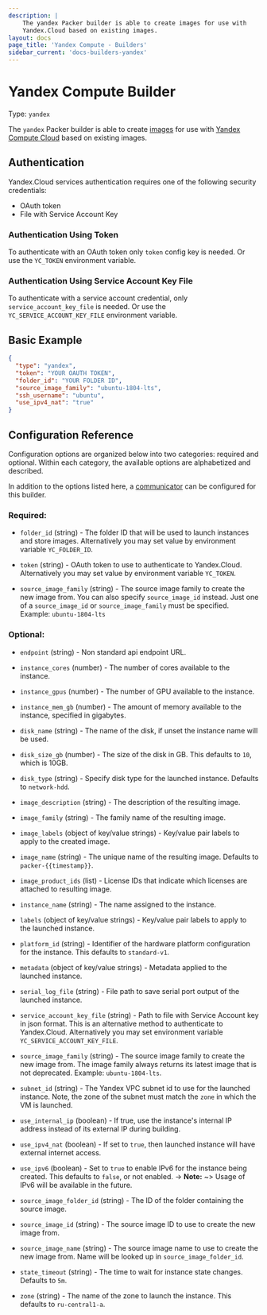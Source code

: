 ```yaml
---
description: |
    The yandex Packer builder is able to create images for use with 
    Yandex.Cloud based on existing images.
layout: docs
page_title: 'Yandex Compute - Builders'
sidebar_current: 'docs-builders-yandex'
---
```


# Yandex Compute Builder

Type: `yandex`

The `yandex` Packer builder is able to create
[images](https://cloud.yandex.com/docs/compute/concepts/images) for use with
[Yandex Compute Cloud](https://cloud.yandex.com/docs/compute/)
based on existing images.

## Authentication

Yandex.Cloud services authentication requires one of the following security credentials:

-   OAuth token
-   File with Service Account Key
 

### Authentication Using Token

To authenticate with an OAuth token only `token` config key is needed.
Or use the `YC_TOKEN` environment variable.


### Authentication Using Service Account Key File

To authenticate with a service account credential, only `service_account_key_file` is needed.
Or use the `YC_SERVICE_ACCOUNT_KEY_FILE` environment variable.


## Basic Example

``` json
{
  "type": "yandex",
  "token": "YOUR OAUTH TOKEN",
  "folder_id": "YOUR FOLDER ID",
  "source_image_family": "ubuntu-1804-lts",
  "ssh_username": "ubuntu",
  "use_ipv4_nat": "true"
}
```

## Configuration Reference

Configuration options are organized below into two categories: required and
optional. Within each category, the available options are alphabetized and
described.

In addition to the options listed here, a [communicator](/docs/templates/communicator.html) 
can be configured for this builder.

### Required:

-   `folder_id` (string) - The folder ID that will be used to launch instances and store images.
    Alternatively you may set value by environment variable `YC_FOLDER_ID`.
    
-   `token` (string) - OAuth token to use to authenticate to Yandex.Cloud. Alternatively you may set
    value by environment variable `YC_TOKEN`.

-   `source_image_family` (string) - The source image family to create the new image
    from. You can also specify `source_image_id` instead. Just one of a `source_image_id` or 
    `source_image_family` must be specified. Example: `ubuntu-1804-lts`

### Optional:

-   `endpoint` (string) - Non standard api endpoint URL.

-   `instance_cores` (number) - The number of cores available to the instance. 

-   `instance_gpus` (number) - The number of GPU available to the instance. 

-   `instance_mem_gb` (number) - The amount of memory available to the instance, specified in gigabytes.

-   `disk_name` (string) - The name of the disk, if unset the instance name
    will be used.
    
-   `disk_size_gb` (number) - The size of the disk in GB. This defaults to `10`, which is 10GB.

-   `disk_type` (string) - Specify disk type for the launched instance. Defaults to `network-hdd`.

-   `image_description` (string) - The description of the resulting image.

-   `image_family` (string) -  The family name of the resulting image.

-   `image_labels` (object of key/value strings) - Key/value pair labels to
    apply to the created image.
    
-   `image_name` (string) - The unique name of the resulting image. Defaults to
    `packer-{{timestamp}}`.    

-   `image_product_ids` (list) - License IDs that indicate which licenses are attached to resulting image.

-   `instance_name` (string) - The name assigned to the instance.
                
-   `labels` (object of key/value strings) - Key/value pair labels to apply to
    the launched instance.
    
-   `platform_id` (string) - Identifier of the hardware platform configuration for the instance. This defaults to `standard-v1`.

-   `metadata` (object of key/value strings) - Metadata applied to the launched
    instance.

-   `serial_log_file` (string) - File path to save serial port output of the launched instance.

-   `service_account_key_file` (string) - Path to file with Service Account key in json format. This 
    is an alternative method to authenticate to Yandex.Cloud. Alternatively you may set environment variable
    `YC_SERVICE_ACCOUNT_KEY_FILE`.

-   `source_image_family` (string) - The source image family to create
    the new image from. The image family always returns its latest image that
    is not deprecated. Example: `ubuntu-1804-lts`.

-   `subnet_id` (string) - The Yandex VPC subnet id to use for 
    the launched instance. Note, the zone of the subnet must match the
    `zone` in which the VM is launched. 

-   `use_internal_ip` (boolean) - If true, use the instance's internal IP address
    instead of its external IP during building.

-   `use_ipv4_nat` (boolean) - If set to `true`, then launched instance will have external internet 
    access. 
 
-   `use_ipv6` (boolean) - Set to `true` to enable IPv6 for the instance being
    created. This defaults to `false`, or not enabled.
-&gt; **Note:** ~> Usage of IPv6 will be available in the future.

-   `source_image_folder_id` (string) - The ID of the folder containing the source image.

-   `source_image_id` (string) - The source image ID to use to create the new image from.

-   `source_image_name` (string) - The source image name to use to create the new image from. 
    Name will be looked up in `source_image_folder_id`. 

-   `state_timeout` (string) - The time to wait for instance state changes.
    Defaults to `5m`.

-   `zone` (string) - The name of the zone to launch the instance.  This defaults to `ru-central1-a`.
